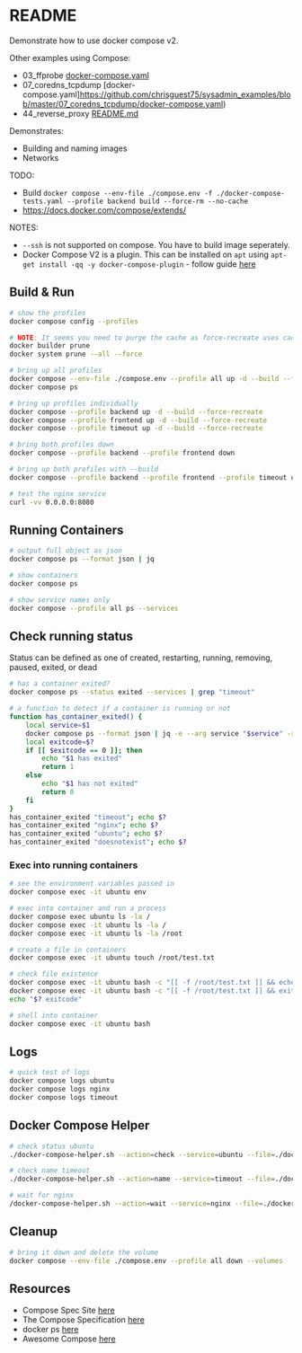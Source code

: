 # README

Demonstrate how to use docker compose v2.  

Other examples using Compose:

* 03_ffprobe [docker-compose.yaml](https://github.com/chrisguest75/mongo_examples/blob/main/03_ffprobe/docker-compose.yaml)
* 07_coredns_tcpdump [docker-compose.yaml]https://github.com/chrisguest75/sysadmin_examples/blob/master/07_coredns_tcpdump/docker-compose.yaml)
* 44_reverse_proxy [README.md](./44_reverse_proxy/README.md)  

Demonstrates:

* Building and naming images
* Networks

TODO:

* Build `docker compose --env-file ./compose.env -f ./docker-compose-tests.yaml --profile backend build --force-rm --no-cache`
* https://docs.docker.com/compose/extends/

NOTES:

* `--ssh` is not supported on compose.  You have to build image seperately.
* Docker Compose V2 is a plugin.  This can be installed on `apt` using `apt-get install -qq -y docker-compose-plugin` - follow guide [here](https://docs.docker.com/engine/install/ubuntu/#set-up-the-repository)  

## Build & Run

```sh
# show the profiles
docker compose config --profiles  

# NOTE: It seems you need to purge the cache as force-recreate uses cached layers.
docker builder prune 
docker system prune --all --force 

# bring up all profiles
docker compose --env-file ./compose.env --profile all up -d --build --force-recreate
docker compose ps 

# bring up profiles individually
docker compose --profile backend up -d --build --force-recreate
docker compose --profile frontend up -d --build --force-recreate
docker compose --profile timeout up -d --build --force-recreate

# bring both profiles down
docker compose --profile backend --profile frontend down

# bring up both profiles with --build
docker compose --profile backend --profile frontend --profile timeout up -d --build --force-recreate 

# test the nginx service
curl -vv 0.0.0.0:8080         
```

## Running Containers

```sh
# output full object as json 
docker compose ps --format json | jq              

# show containers
docker compose ps 

# show service names only 
docker compose --profile all ps --services  
```

## Check running status

Status can be defined as one of created, restarting, running, removing, paused, exited, or dead  

```sh
# has a container exited?
docker compose ps --status exited --services | grep "timeout"

# a function to detect if a container is running or not
function has_container_exited() {
    local service=$1
    docker compose ps --format json | jq -e --arg service "$service" -r '.[] | select(.Service==$service and .State=="exited")' > /dev/null
    local exitcode=$?
    if [[ $exitcode == 0 ]]; then
        echo "$1 has exited"
        return 1
    else
        echo "$1 has not exited"
        return 0
    fi
}
has_container_exited "timeout"; echo $?
has_container_exited "nginx"; echo $?
has_container_exited "ubuntu"; echo $?
has_container_exited "doesnotexist"; echo $?
```

### Exec into running containers

```sh
# see the environment variables passed in
docker compose exec -it ubuntu env  

# exec into container and run a process
docker compose exec ubuntu ls -la /
docker compose exec -it ubuntu ls -la /   
docker compose exec -it ubuntu ls -la /root  

# create a file in containers
docker compose exec -it ubuntu touch /root/test.txt

# check file existence
docker compose exec -it ubuntu bash -c "[[ -f /root/test.txt ]] && echo 'This file exists!'"
docker compose exec -it ubuntu bash -c "[[ -f /root/test.txt ]] && exit 1"
echo "$? exitcode"

# shell into container
docker compose exec -it ubuntu bash      
```

## Logs

```sh
# quick test of logs
docker compose logs ubuntu
docker compose logs nginx
docker compose logs timeout
```

## Docker Compose Helper

```sh
# check status ubuntu
./docker-compose-helper.sh --action=check --service=ubuntu --file=./docker-compose.yaml --envfile=./compose.env

# check name timeout
./docker-compose-helper.sh --action=name --service=timeout --file=./docker-compose.yaml --envfile=./compose.env

# wait for nginx
/docker-compose-helper.sh --action=wait --service=nginx --file=./docker-compose.yaml --envfile=./compose.env
```

## Cleanup

```sh
# bring it down and delete the volume
docker compose --env-file ./compose.env --profile all down --volumes
```

## Resources

* Compose Spec Site [here](https://www.compose-spec.io/)
* The Compose Specification [here](https://github.com/compose-spec/compose-spec/blob/master/spec.md)
* docker ps [here](https://docs.docker.com/engine/reference/commandline/ps/)
* Awesome Compose [here](https://github.com/docker/awesome-compose)  
